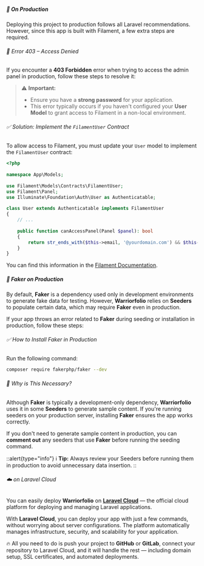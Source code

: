 ##### 🚀 On Production  

Deploying this project to production follows all Laravel recommendations. However, since this app is built with Filament, a few extra steps are required.  

###### 🛑 Error 403 – Access Denied  

If you encounter a **403 Forbidden** error when trying to access the admin panel in production, follow these steps to resolve it:  

> ⚠️ **Important:**  
> - Ensure you have a **strong password** for your application.  
> - This error typically occurs if you haven't configured your **User Model** to grant access to Filament in a non-local environment.  

###### ✅ Solution: Implement the `FilamentUser` Contract  

To allow access to Filament, you must update your `User` model to implement the `FilamentUser` contract:  

```php
<?php
 
namespace App\Models;
 
use Filament\Models\Contracts\FilamentUser;
use Filament\Panel;
use Illuminate\Foundation\Auth\User as Authenticatable;
 
class User extends Authenticatable implements FilamentUser
{
    // ...
 
    public function canAccessPanel(Panel $panel): bool
    {
        return str_ends_with($this->email, '@yourdomain.com') && $this->hasVerifiedEmail();
    }
}

```

You can find this information in the [Filament Documentation](https://filamentphp.com/docs/3.x/panels/users#authorizing-access-to-the-panel).


##### 🎯 Faker on Production  

By default, **Faker** is a dependency used only in development environments to generate fake data for testing. However, **Warriorfolio** relies on **Seeders** to populate certain data, which may require **Faker** even in production.  

If your app throws an error related to **Faker** during seeding or installation in production, follow these steps:  

###### ✅ How to Install Faker in Production  
Run the following command:  

```bash
composer require fakerphp/faker --dev
```

###### 🔑 Why is This Necessary?

Although **Faker** is typically a development-only dependency, **Warriorfolio** uses it in some **Seeders** to generate sample content. If you're running seeders on your production server, installing **Faker** ensures the app works correctly.

If you don't need to generate sample content in production, you can **comment out** any seeders that use **Faker** before running the seeding command.

::alert{type="info"}
ℹ️ **Tip:** Always review your Seeders before running them in production to avoid unnecessary data insertion.
::


###### ☁️ on Laravel Cloud

You can easily deploy **Warriorfolio** on **[Laravel Cloud](https://laravel.cloud)** — the official cloud platform for deploying and managing Laravel applications.

With **Laravel Cloud**, you can deploy your app with just a few commands, without worrying about server configurations. The platform automatically manages infrastructure, security, and scalability for your application.

🔥 All you need to do is push your project to **GitHub** or **GitLab**, connect your repository to Laravel Cloud, and it will handle the rest — including domain setup, SSL certificates, and automated deployments.


